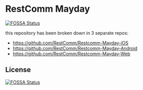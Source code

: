 # RestComm Mayday
[![FOSSA Status](https://app.fossa.io/api/projects/git%2Bhttps%3A%2F%2Fgithub.com%2FRestComm%2FRestcomm-Mayday.svg?type=shield)](https://app.fossa.io/projects/git%2Bhttps%3A%2F%2Fgithub.com%2FRestComm%2FRestcomm-Mayday?ref=badge_shield)


this repository has been broken down in 3 separate repos:
* https://github.com/RestComm/Restcomm-Mayday-iOS
* https://github.com/RestComm/Restcomm-Mayday-Android
* https://github.com/RestComm/Restcomm-Mayday-Web


## License
[![FOSSA Status](https://app.fossa.io/api/projects/git%2Bhttps%3A%2F%2Fgithub.com%2FRestComm%2FRestcomm-Mayday.svg?type=large)](https://app.fossa.io/projects/git%2Bhttps%3A%2F%2Fgithub.com%2FRestComm%2FRestcomm-Mayday?ref=badge_large)